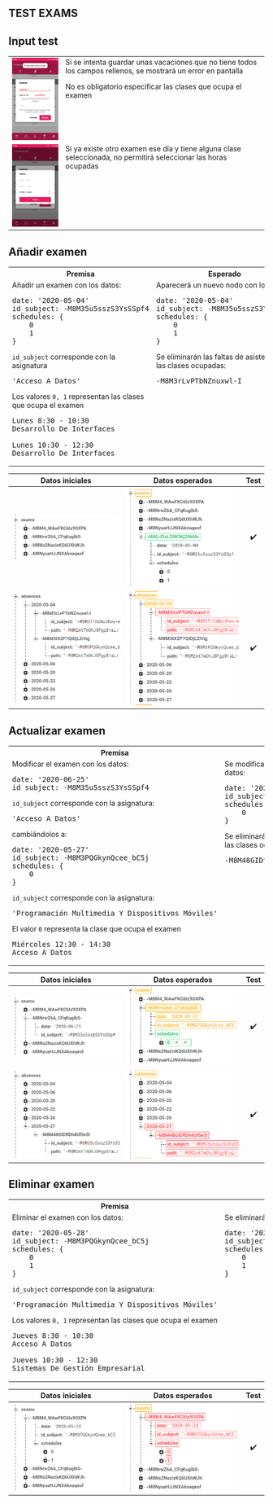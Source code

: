 ## TEST EXAMS

Input test
-

<table>
<tr>
<td style="vertical-align: top">
<img src="../assets/TESTING/exams/input_exams.jpeg" alt="input_exams" width="200px"/>
</td>
<td style="vertical-align: top">
Si se intenta guardar unas vacaciones que no tiene todos los campos rellenos, se mostrará un error en pantalla

No es obligatorio especificar las clases que ocupa el examen
</td>
</tr>
<tr>
<td style="vertical-align: top">
<img src="../assets/TESTING/exams/input_exams_schedules.jpeg" alt="input_exams_schedules" width="200px"/>
</td>
<td style="vertical-align: top">
Si ya existe otro examen ese día y tiene alguna clase seleccionada, no permitirá seleccionar las horas ocupadas
</td>
</tr>
</table>

<div style="page-break-after: always;"></div>

Añadir examen
-

<table style="width: 100%">
<tr><th>Premisa</th><th>Esperado</th></tr>
<tr>
<td style="vertical-align: top; width: 50%">
Añadir un examen con los datos:
<pre>
date: '2020-05-04'
id_subject: -M8M35u5sszS3YsSSpf4
schedules: {
	0
	1
}
</pre>
<code>id_subject</code> corresponde con la asignatura
<pre>
'Acceso A Datos'
</pre>
Los valores <code>0, 1</code> representan las clases que ocupa el examen
<pre>
Lunes 8:30 - 10:30
Desarrollo De Interfaces<br>
Lunes 10:30 - 12:30
Desarrollo De Interfaces
</pre>
</td>
<td style="vertical-align: top; width: 50%">
Aparecerá un nuevo nodo con los datos:
<pre>
date: '2020-05-04'
id_subject: -M8M35u5sszS3YsSSpf4
schedules: {
	0
	1
}
</pre>
Se eliminarán las faltas de asistencia de las clases ocupadas:
<pre>
-M8M3rLvPTbNZnuxwl-I
</pre>
</td>
</tr>
</table>

<div style="page-break-after: always;"></div>

|	Datos iniciales	|	Datos esperados	|	Test	|
|:-:|:-:|:-:|
|	![add_exam_original](../assets/TESTING/exams/add_exams_original.png)	|	![add_exam](../assets/TESTING/exams/add_exams.png)	|	✔️	|
|	![add_absences_original](../assets/TESTING/exams/add_absences_original.png)	|	![add_absences](../assets/TESTING/exams/add_absences.png)	|	✔️	|

<div style="page-break-after: always;"></div>

Actualizar examen
-

<table style="width: 100%">
<tr><th>Premisa</th><th>Esperado</th></tr>
<tr>
<td style="vertical-align: top; width: 50%">
Modificar el examen con los datos:
<pre>
date: '2020-06-25'
id_subject: -M8M35u5sszS3YsSSpf4
</pre>
<code>id_subject</code> corresponde con la asignatura:
<pre>
'Acceso A Datos'
</pre>
cambiándolos a:
<pre>
date: '2020-05-27'
id_subject: -M8M3PQGkynQcee_bC5j
schedules: {
	0
}
</pre>
<code>id_subject</code> corresponde con la asignatura:
<pre>
'Programación Multimedia Y Dispositivos Móviles'
</pre>
El valor <code>0</code> representa la clase que ocupa el examen
<pre>
Miércoles 12:30 - 14:30
Acceso A Datos
</pre>
</td>
<td style="vertical-align: top; width: 50%">
Se modificará el nodo con los nuevos datos:
<pre>
date: '2020-05-27'
id_subject: -M8M3PQGkynQcee_bC5j
schedules: {
	0
}
</pre>
Se eliminarán las faltas de asistencia de las clases ocupadas:
<pre>
-M8M48GIDflDh4Uf5e5l
</pre>
</td>
</tr>
</table>

<div style="page-break-after: always;"></div>

|	Datos iniciales	|	Datos esperados	|	Test	|
|:-:|:-:|:-:|
|	![update_exams_original](../assets/TESTING/exams/update_exams_original.png)	|	![update_exams](../assets/TESTING/exams/update_exams.png)	|	✔️	|
|	![update_absences_original](../assets/TESTING/exams/update_absences_original.png)	|	![update_absences](../assets/TESTING/exams/update_absences.png)	|	✔️	|

<div style="page-break-after: always;"></div>

Eliminar examen
-

<table style="width: 100%">
<tr><th>Premisa</th><th>Esperado</th></tr>
<tr>
<td style="vertical-align: top; width: 50%">
Eliminar el examen con los datos:
<pre>
date: '2020-05-28'
id_subject: -M8M3PQGkynQcee_bC5j
schedules: {
	0
	1
}
</pre>
<code>id_subject</code> corresponde con la asignatura:
<pre>
'Programación Multimedia Y Dispositivos Móviles'
</pre>
Los valores <code>0, 1</code> representan las clases que ocupa el examen
<pre>
Jueves 8:30 - 10:30
Acceso A Datos<br>
Jueves 10:30 - 12:30
Sistemas De Gestión Empresarial
</pre>
</td>
<td style="vertical-align: top; width: 50%">
Se eliminará el nodo con los datos:
<pre>
date: '2020-05-28'
id_subject: -M8M3PQGkynQcee_bC5j
schedules: {
	0
	1
}
</pre>
</td>
</tr>
</table>

|	Datos iniciales	|	Datos esperados	|	Test	|
|:-:|:-:|:-:|
|	![delete_exams_original](../assets/TESTING/exams/delete_exams_original.png)	|	![delete_exams](../assets/TESTING/exams/delete_exams.png)	|	✔️	|

<div style="page-break-after: always;"></div>